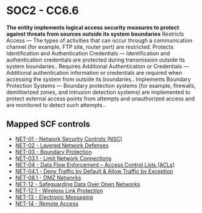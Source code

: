 # SOC2 - CC6.6
**The entity implements logical access security measures to protect against threats from sources outside its system boundaries**
Restricts Access — The types of activities that can occur through a communication channel (for example, FTP site, router port) are restricted. Protects Identification and Authentication Credentials — Identification and authentication credentials are protected during transmission outside its system boundaries.. Requires Additional Authentication or Credentials — Additional authentication information or credentials are required when accessing the system from outside its boundaries.. Implements Boundary Protection Systems — Boundary protection systems (for example, firewalls, demilitarized zones, and intrusion detection systems) are implemented to protect external access points from attempts and unauthorized access and are monitored to detect such attempts..
## Mapped SCF controls
- [NET-01 - Network Security Controls (NSC)](../scf/net-01-networksecuritycontrols(nsc).md)
- [NET-02 - Layered Network Defenses](../scf/net-02-layerednetworkdefenses.md)
- [NET-03 - Boundary Protection](../scf/net-03-boundaryprotection.md)
- [NET-03.1 - Limit Network Connections](../scf/net-031-limitnetworkconnections.md)
- [NET-04 - Data Flow Enforcement – Access Control Lists (ACLs)](../scf/net-04-dataflowenforcement–accesscontrollists(acls).md)
- [NET-04.1 - Deny Traffic by Default & Allow Traffic by Exception](../scf/net-041-denytrafficbydefault&allowtrafficbyexception.md)
- [NET-08.1 - DMZ Networks](../scf/net-081-dmznetworks.md)
- [NET-12 - Safeguarding Data Over Open Networks](../scf/net-12-safeguardingdataoveropennetworks.md)
- [NET-12.1 - Wireless Link Protection](../scf/net-121-wirelesslinkprotection.md)
- [NET-13 - Electronic Messaging](../scf/net-13-electronicmessaging.md)
- [NET-14 - Remote Access](../scf/net-14-remoteaccess.md)